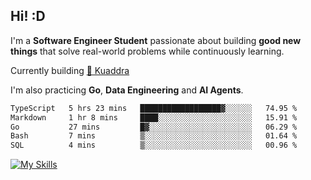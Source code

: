 ## Hi! :D

I'm a **Software Engineer Student** passionate about building **good new things** that solve real-world problems while continuously learning.

Currently building [🎾 Kuaddra](https://kuaddra.com)

I'm also practicing **Go**, **Data Engineering** and **AI Agents**.

<!--START_SECTION:waka-->

```txt
TypeScript   5 hrs 23 mins   ██████████████████▓░░░░░░   74.95 %
Markdown     1 hr 8 mins     ████░░░░░░░░░░░░░░░░░░░░░   15.91 %
Go           27 mins         █▓░░░░░░░░░░░░░░░░░░░░░░░   06.29 %
Bash         7 mins          ▒░░░░░░░░░░░░░░░░░░░░░░░░   01.64 %
SQL          4 mins          ▒░░░░░░░░░░░░░░░░░░░░░░░░   00.96 %
```

<!--END_SECTION:waka-->
[![My Skills](https://skillicons.dev/icons?i=py,go,java,aws,js,docker,linux)](https://skillicons.dev)
